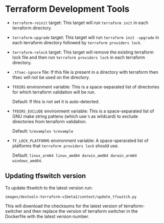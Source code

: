 # Terraform Development Tools

- `terraform-reinit` target: This target will run `terraform init` in each
  terraform directory.

- `terraform-upgrade` target: This target will run `terraform init -upgrade` in
  each terraform directory followed by `terraform providers lock`.

- `terraform-relock` target: This target will remove the existing terraform
  lock file and then run `terraform providers lock` in each terraform
  directory.

- `.tfsec-ignore` file: If this file is present in a directory with terraform
  then tfsec will not be used on the directory.

- `TFDIRS` environment variable: This is a space-separated list of directories
  for which terraform validation will be run.

  Default: If this is not set it is auto-detected.

- `TFDIRS_EXCLUDE` environment variable: This is a space-separated list of GNU
  make string pattens (which use `%` as wildcard) to exclude directories from
  terraform validation.

  Default: `%/examples %/example`

- `TF_LOCK_PLATFORMS` environment variable: A space-sperarated list of
  platforms that `terraform providers lock` should use.

  Default: `linux_arm64 linux_amd64 darwin_amd64 darwin_arm64 windows_amd64`.

## Updating tfswitch version

To update tfswitch to the latest version run:

```
images/devtools-terraform-v1beta1/context/update_tfswitch.py
```

This will download the checksums for the latest version of terraform-switcher
and then replace the version of terraform switcher in the Dockerfile with the
latest version number.
